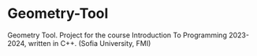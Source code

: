 # Geometry-Tool
Geometry Tool. Project for the course Introduction To Programming 2023-2024, written in C++. (Sofia University, FMI)
